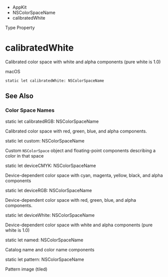 

- AppKit
- NSColorSpaceName
-  calibratedWhite 

Type Property

# calibratedWhite

Calibrated color space with white and alpha components (pure white is 1.0)

macOS

``` source
static let calibratedWhite: NSColorSpaceName
```

## See Also

### Color Space Names

static let calibratedRGB: NSColorSpaceName

Calibrated color space with red, green, blue, and alpha components.

static let custom: NSColorSpaceName

Custom `NSColorSpace` object and floating-point components describing a color in that space

static let deviceCMYK: NSColorSpaceName

Device-dependent color space with cyan, magenta, yellow, black, and alpha components

static let deviceRGB: NSColorSpaceName

Device-dependent color space with red, green, blue, and alpha components.

static let deviceWhite: NSColorSpaceName

Device-dependent color space with white and alpha components (pure white is 1.0)

static let named: NSColorSpaceName

Catalog name and color name components

static let pattern: NSColorSpaceName

Pattern image (tiled)

